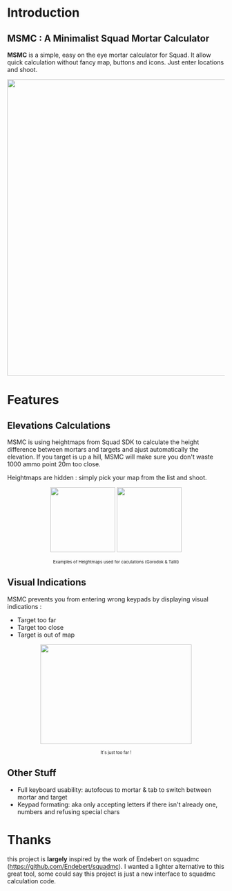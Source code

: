 # **Introduction**

## **MSMC** : A Minimalist Squad Mortar Calculator
 
 **MSMC** is a simple, easy on the eye mortar calculator for Squad.
 It allow quick calculation without fancy map, buttons and icons. Just enter locations and shoot.
 
 <p align="center">
   <img width="722" height="684" src="https://imgur.com/3037f00a-0e27-4510-92ca-be09f6a21cf1">
 </p>
 
# **Features**


## **Elevations Calculations**

MSMC is using heightmaps from Squad SDK to calculate the height difference between mortars and targets and ajust automatically the elevation. If you target is up a hill, MSMC will make sure you don't waste 1000 ammo point 20m too close.

Heightmaps are hidden : simply pick your map from the list and shoot.

 <p align="center">
   <img width="150" height="150" src="https://github.com/sh4rkman/MSMC/blob/master/img/heightmaps/gorodok.jpg?raw=true">
      <img width="150" height="150" src="https://github.com/sh4rkman/MSMC/blob/master/img/heightmaps/tallil.jpg?raw=true">
 </p>
  <p align="center"><sub><sup>Examples of Heightmaps used for caculations (Gorodok & Tallil)</sub></sup></p>


## **Visual Indications**

MSMC prevents you from entering wrong keypads by displaying visual indications :
- Target too far
- Target too close
- Target is out of map

 <p align="center">
   <img width="350" height="230" src="https://i.imgur.com/tOb6KtR.png">
 </p>
  <p align="center"><sub><sup>It's just too far !</sub></sup></p>


## **Other Stuff**
- Full keyboard usability: autofocus to mortar & tab to switch between mortar and target
- Keypad formating: aka only accepting letters if there isn't already one, numbers and refusing special chars


# Thanks

this project is **largely** inspired by the work of Endebert on squadmc (https://github.com/Endebert/squadmc).
I wanted a lighter alternative to this great tool, some could say this project is just a new interface to squadmc calculation code.

